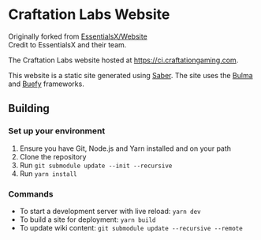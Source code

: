 # Craftation Labs Website

Originally forked from [EssentialsX/Website](https://github.com/EssentialsX/Website)
<br/>
Credit to EssentialsX and their team.

The Craftation Labs website hosted at https://ci.craftationgaming.com.

This website is a static site generated using [Saber](https://github.com/saberland/saber). The site uses the [Bulma](https://bulma.io) and [Buefy](https://buefy.org) frameworks.

## Building

### Set up your environment

1. Ensure you have Git, Node.js and Yarn installed and on your path
2. Clone the repository
3. Run `git submodule update --init --recursive`
4. Run `yarn install`

### Commands

- To start a development server with live reload: `yarn dev`
- To build a site for deployment: `yarn build`
- To update wiki content: `git submodule update --recursive --remote`

